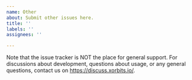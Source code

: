 ```yaml
---
name: Other
about: Submit other issues here.
title: ''
labels: ''
assignees: ''

---
```


Note that the issue tracker is NOT the place for general support.  For
discussions about development, questions about usage, or any general questions,
contact us on https://discuss.xorbits.io/.
